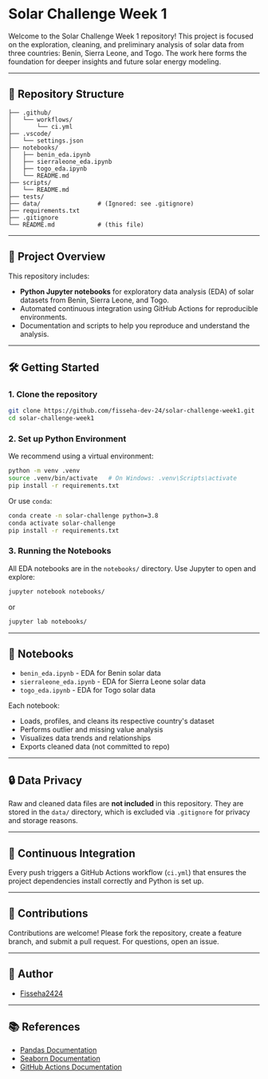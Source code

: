 # Solar Challenge Week 1

Welcome to the Solar Challenge Week 1 repository! This project is focused on the exploration, cleaning, and preliminary analysis of solar data from three countries: Benin, Sierra Leone, and Togo. The work here forms the foundation for deeper insights and future solar energy modeling.

---

## 📁 Repository Structure

```
├── .github/
│   └── workflows/
│       └── ci.yml
├── .vscode/
│   └── settings.json
├── notebooks/
│   ├── benin_eda.ipynb
│   ├── sierraleone_eda.ipynb
│   ├── togo_eda.ipynb
│   └── README.md
├── scripts/
│   └── README.md
├── tests/
├── data/                # (Ignored: see .gitignore)
├── requirements.txt
├── .gitignore
└── README.md            # (this file)
```

---

## 🚀 Project Overview

This repository includes:
- **Python Jupyter notebooks** for exploratory data analysis (EDA) of solar datasets from Benin, Sierra Leone, and Togo.
- Automated continuous integration using GitHub Actions for reproducible environments.
- Documentation and scripts to help you reproduce and understand the analysis.

---

## 🛠️ Getting Started

### 1. Clone the repository

```bash
git clone https://github.com/fisseha-dev-24/solar-challenge-week1.git
cd solar-challenge-week1
```

### 2. Set up Python Environment

We recommend using a virtual environment:

```bash
python -m venv .venv
source .venv/bin/activate   # On Windows: .venv\Scripts\activate
pip install -r requirements.txt
```

Or use `conda`:

```bash
conda create -n solar-challenge python=3.8
conda activate solar-challenge
pip install -r requirements.txt
```

### 3. Running the Notebooks

All EDA notebooks are in the `notebooks/` directory. Use Jupyter to open and explore:

```bash
jupyter notebook notebooks/
```
or
```bash
jupyter lab notebooks/
```

---

## 📓 Notebooks

- `benin_eda.ipynb` - EDA for Benin solar data
- `sierraleone_eda.ipynb` - EDA for Sierra Leone solar data
- `togo_eda.ipynb` - EDA for Togo solar data

Each notebook:
- Loads, profiles, and cleans its respective country's dataset
- Performs outlier and missing value analysis
- Visualizes data trends and relationships
- Exports cleaned data (not committed to repo)

---

## 🔒 Data Privacy

Raw and cleaned data files are **not included** in this repository. They are stored in the `data/` directory, which is excluded via `.gitignore` for privacy and storage reasons.

---

## 🧪 Continuous Integration

Every push triggers a GitHub Actions workflow (`ci.yml`) that ensures the project dependencies install correctly and Python is set up.

---

## 🤝 Contributions

Contributions are welcome! Please fork the repository, create a feature branch, and submit a pull request. For questions, open an issue.

---

## 👤 Author

- [Fisseha2424](https://github.com/fisseha-dev-24)

---

## 📚 References

- [Pandas Documentation](https://pandas.pydata.org/docs/)
- [Seaborn Documentation](https://seaborn.pydata.org/)
- [GitHub Actions Documentation](https://docs.github.com/en/actions)